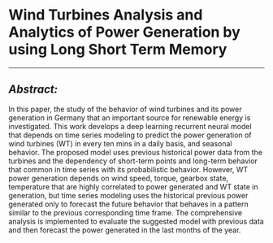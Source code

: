# Wind Turbines Analysis and Analytics of Power Generation by using Long Short Term Memory
________________________________________
## *Abstract:*
In this paper, the study of the behavior of wind turbines and its power generation in Germany that an important source for renewable energy is investigated. This work develops a deep learning recurrent neural model that depends on time series modeling to predict the power generation of wind turbines (WT) in every ten mins in a daily basis, and seasonal behavior. The proposed model uses previous historical power data from the turbines and the dependency of short-term points and long-term behavior that common in time series with its probabilistic behavior. However, WT power generation depends on wind speed, torque, gearbox state, temperature that are highly correlated to power generated and WT state in generation, but time series modeling uses the historical previous power generated only to forecast the future behavior that behaves in a pattern similar to the previous corresponding time frame. The comprehensive analysis is implemented to evaluate the suggested model with previous data and then forecast the power generated in the last months of the year.
